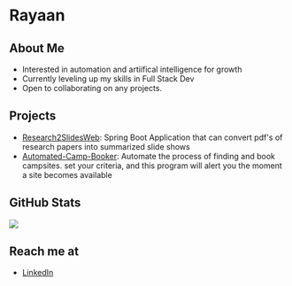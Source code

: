 # Rayaan

## About Me
- Interested in automation and artiifical intelligence for growth
- Currently leveling up my skills in Full Stack Dev
- Open to collaborating on any projects.

## Projects
- [Research2SlidesWeb](link-to-project-1): Spring Boot Application that can convert pdf's of research papers into summarized slide shows
- [Automated-Camp-Booker](link-to-project-2): Automate the process of finding and book campsites. set your criteria, and this program will alert you the moment a site becomes available


## GitHub Stats
![](https://github-readme-stats.vercel.app/api?username=rayaan-khan428&show_icons=true&hide_title=true)

## Reach me at
- [LinkedIn](https://www.linkedin.com/in/rayaan-khan/)
